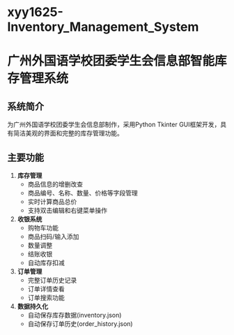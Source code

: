 # xyy1625-Inventory_Management_System
# 广州外国语学校团委学生会信息部智能库存管理系统
## 系统简介
为广州外国语学校团委学生会信息部制作，采用Python Tkinter GUI框架开发，具有简洁美观的界面和完整的库存管理功能。
## 主要功能
1. **库存管理**
   - 商品信息的增删改查
   - 商品编号、名称、数量、价格等字段管理
   - 实时计算商品总价
   - 支持双击编辑和右键菜单操作
2. **收银系统**
   - 购物车功能
   - 商品扫码/输入添加
   - 数量调整
   - 结账收银
   - 自动库存扣减
3. **订单管理**
   - 完整订单历史记录
   - 订单详情查看
   - 订单搜索功能
4. **数据持久化**
   - 自动保存库存数据(inventory.json)
   - 自动保存订单历史(order_history.json)
